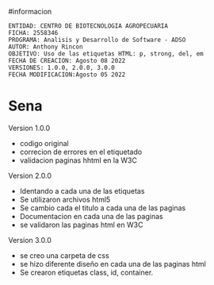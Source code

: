  #informacion    
 
    ENTIDAD: CENTRO DE BIOTECNOLOGIA AGROPECUARIA
    FICHA: 2558346
    PROGRAMA: Analisis y Desarrollo de Software - ADSO
    AUTOR: Anthony Rincon
    OBJETIVO: Uso de las etiquetas HTML: p, strong, del, em
    FECHA DE CREACION: Agosto 08 2022
    VERSIONES: 1.0.0, 2.0.0, 3.0.0 
    FECHA MODIFICACION:Agosto 05 2022
# Sena

Version 1.0.0

 - codigo original
 - correcion de errores en el etiquetado
 - validacion paginas hhtml en la W3C
 
Version 2.0.0
 - Identando a cada una de las etiquetas
 - Se utilizaron archivos html5
 - Se cambio cada el titulo a cada una de las paginas
 - Documentacion en cada una de las paginas
 - se validaron las paginas html en W3C
 
Version 3.0.0
 - se creo una carpeta de css
 - se hizo diferente diseño en cada una de las paginas html
 - Se crearon etiquetas class, id, container. 
